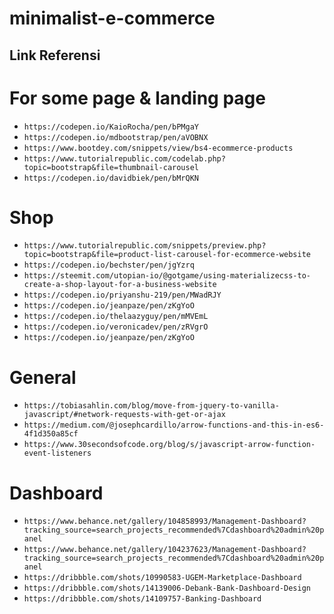 # minimalist-e-commerce
## Link Referensi

# For some page & landing page
- `https://codepen.io/KaioRocha/pen/bPMgaY`
- `https://codepen.io/mdbootstrap/pen/aVOBNX`
- `https://www.bootdey.com/snippets/view/bs4-ecommerce-products`
- `https://www.tutorialrepublic.com/codelab.php?topic=bootstrap&file=thumbnail-carousel`
- `https://codepen.io/davidbiek/pen/bMrQKN`
# Shop
- `https://www.tutorialrepublic.com/snippets/preview.php?topic=bootstrap&file=product-list-carousel-for-ecommerce-website`
- `https://codepen.io/bechster/pen/jgYzrq`
- `https://steemit.com/utopian-io/@gotgame/using-materializecss-to-create-a-shop-layout-for-a-business-website`
- `https://codepen.io/priyanshu-219/pen/MWadRJY`
- `https://codepen.io/jeanpaze/pen/zKgYoO`
- `https://codepen.io/thelaazyguy/pen/mMVEmL`
- `https://codepen.io/veronicadev/pen/zRVgrO`
- `https://codepen.io/jeanpaze/pen/zKgYoO`
# General
- `https://tobiasahlin.com/blog/move-from-jquery-to-vanilla-javascript/#network-requests-with-get-or-ajax`
- `https://medium.com/@josephcardillo/arrow-functions-and-this-in-es6-4f1d350a85cf`
- `https://www.30secondsofcode.org/blog/s/javascript-arrow-function-event-listeners`
# Dashboard
- `https://www.behance.net/gallery/104858993/Management-Dashboard?tracking_source=search_projects_recommended%7Cdashboard%20admin%20panel`
- `https://www.behance.net/gallery/104237623/Management-Dashboard?tracking_source=search_projects_recommended%7Cdashboard%20admin%20panel`
- `https://dribbble.com/shots/10990583-UGEM-Marketplace-Dashboard`
- `https://dribbble.com/shots/14139006-Debank-Bank-Dashboard-Design`
- `https://dribbble.com/shots/14109757-Banking-Dashboard`
